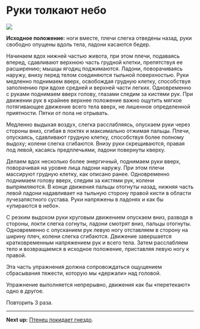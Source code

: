 # Руки толкают небо

![](../img/01.png)

**Исходное положение:** ноги вместе, плечи слегка отведены назад, руки свободно
опущены вдоль тела, ладони касаются бедер.

Начинаем вдох нижней частью живота, при этом плечи, подаваясь вперед, сдавливают
верхнюю часть грудной клетки, препятствуя ее расширению; мышцы ягодиц поджимаются.
Ладони, поворачиваясь наружу, внизу перед телом соединяются тыльной
поверхностью. Руки медленно поднимаем вверх, освобождая грудную клетку,
способствуя заполнению при вдохе средней и верхней части легких. Одновременно с
руками поднимаем вверх голову, глазами следим за кистями рук. При движении рук в
крайнее верхнее положение важно ощутить мягкое потягивающее движение всего тела
вверх, не лишенное определенной приятности. Пятки от пола не отрывать.

Медленно выдыхая воздух, слегка расслабляясь, опускаем руки через стороны вниз,
сгибая в локтях и максимально отжимая пальцы. Плечи, опускаясь, сдавливают
грудную клетку, способствуя более полному выдоху; колени слегка сгибаются.
Внизу руки скрещиваются, правая под левой, касаясь предплечьями, ладони повернуты кверху.

Делаем вдох несколько более энергичный, поднимаем руки вверх, поворачивая на
уровне лица ладони наружу. При этом плечи массируют грудную клетку, как описано
ранее. Одновременно поднимаем голову вверх, следим за кистями рук, колени
выпрямляются. В конце движения пальцы отогнуты назад, нижняя часть левой ладони
надавливает на тыльную сторону правой кисти в области лучезапястного сустава.
Руки напряжены в ладонях и как бы «упираются в небо».

С резким выдохом руки круговым движением опускаем вниз, разводя в стороны, локти
слегка согнуты, ладони смотрят вниз, пальцы отогнуты. Одновременно с опусканием
рук левую ногу отставляем в сторону на ширину плеч, колени слегка сгибаются.
Движение завершается кратковременным напряжением рук и всего тела. Затем расслабляем
тело и возвращаемся в исходное положение, приставляя левую ногу к правой.

Эта часть упражнения должна сопровождаться ощущением сбрасывания тяжести, которую
мы «держали» над головой.

Упражнение выполняется непрерывно, движения как бы «перетекают» одно в другое.

Повторить 3 раза.

***

**Next up:** [Птенец покидает гнездо](../02).
